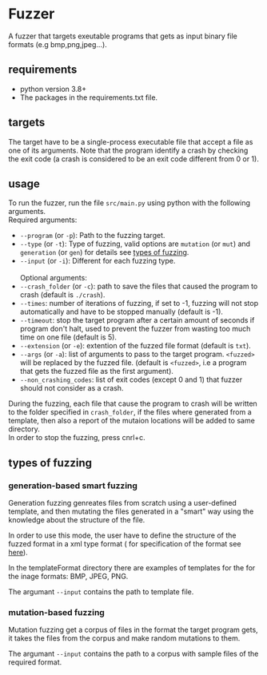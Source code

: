 # Fuzzer

A fuzzer that targets exeutable programs that gets as input binary file formats (e.g bmp,png,jpeg...).

## requirements
- python version 3.8+
- The packages in the requirements.txt file.

## targets
The target have to be a single-process executable file that accept a file as one of its arguments. Note that the program identify a crash by checking the exit code (a crash is considered to be an exit code different from 0 or 1).

## usage

To run the fuzzer, run the file `src/main.py` using python with the following arguments.<br>
Required arguments:
- `--program` (or `-p`): Path to the fuzzing target.
- `--type` (or `-t`): Type of fuzzing, valid options are `mutation` (or `mut`) and `generation` (or `gen`) for details see [types of fuzzing](#types-of-fuzzing).
- `--input` (or `-i`): Different for each fuzzing type.
<br><br>
Optional arguments:
- `--crash_folder` (or `-c`): path to save the files that caused the program to crash (default is `./crash`).
- `--times`: number of iterations of fuzzing, if set to -1, fuzzing will not stop automatically and have to be stopped manually (default is -1).
- `--timeout`: stop the target program after a certain amount of seconds if program don't halt, used to prevent the fuzzer from wasting too much time on one file (default is 5).
- `--extension` (or `-e`): extention of the fuzzed file format (default is `txt`).
- `--args` (or `-a`): list of arguments to pass to the target program. `<fuzzed>` will be replaced by the fuzzed file. (default is `<fuzzed>`, i.e a program that gets the fuzzed file as the first argument).
- `--non_crashing_codes`: list of exit codes (except 0 and 1) that fuzzer should not consider as a crash. 

During the fuzzing, each file that cause the program to crash will be written to the folder specified in `crash_folder`, if the files where generated from a template, then also a report of the mutaion locations will be added to same directory.<br>
In order to stop the fuzzing, press cnrl+c.


## types of fuzzing
### generation-based smart fuzzing

Generation fuzzing genreates files from scratch using a user-defined template, and then mutating the files generated in a "smart" way using the knowledge about the structure of the file.

In order to use this mode, the user have to define the structure of the fuzzed format in a xml type format ( for specification of the format see [here](templateFormat/specification.md)).

In the templateFormat directory there are examples of templates for the for the inage formats: BMP, JPEG, PNG.

The argumant `--input` contains the path to template file.

### mutation-based fuzzing

Mutation fuzzing get a corpus of files in the format the target program gets, it takes the files from the corpus and make random mutations to them.

The argumant `--input` contains the path to a corpus with sample files of the required format.